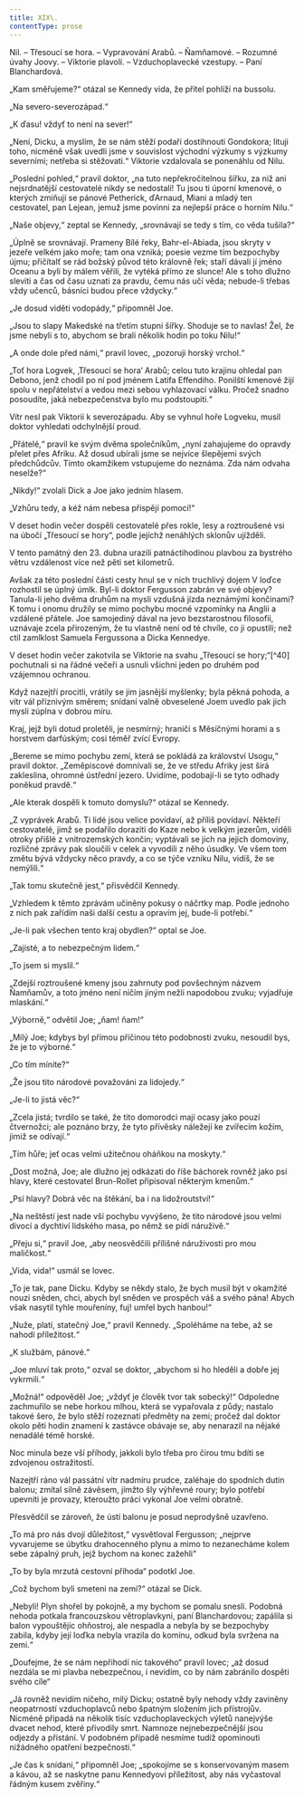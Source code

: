 ```yaml
---
title: XIX\.
contentType: prose
---
```


<section>

Nil. – Třesoucí se hora. – Vypravování Arabů. – Ňamňamové. – Rozumné úvahy Joovy. – Viktorie plavolí. – Vzduchoplavecké vzestupy. – Paní Blanchardová.

„Kam směřujeme?“ otázal se Kennedy vida, že přítel pohlíží na bussolu.

„Na severo-severozápad.“

„K ďasu! vždyť to není na sever!“

„Není, Dicku, a myslím, že se nám stěží podaří dostihnouti Gondokora; lituji toho, nicméně však uvedli jsme v souvislost východní výzkumy s výzkumy severními; netřeba si stěžovati.“ Viktorie vzdalovala se ponenáhlu od Nilu.

„Poslední pohled,“ pravil doktor, „na tuto nepřekročitelnou šířku, za niž ani nejsrdnatější cestovatelé nikdy se nedostali! Tu jsou ti úporní kmenové, o kterých zmiňují se pánové Petherick, ďArnaud, Miani a mladý ten cestovatel, pan Lejean, jemuž jsme povinni za nejlepší práce o horním Nilu.“

„Naše objevy,“ zeptal se Kennedy, „srovnávají se tedy s tím, co věda tušila?“

„Úplně se srovnávají. Prameny Bílé řeky, Bahr-el-Abiada, jsou skryty v jezeře velkém jako moře; tam ona vzniká; poesie vezme tím bezpochyby újmu; přičítalť se rád božský původ této královně řek; staří dávali jí jméno Oceanu a byli by málem věřili, že vytéká přímo ze slunce! Ale s toho dlužno sleviti a čas od času uznati za pravdu, čemu nás učí věda; nebude-li třebas vždy učenců, básníci budou přece vždycky.“

„Je dosud viděti vodopády,“ připomněl Joe.

„Jsou to slapy Makedské na třetím stupni šířky. Shoduje se to navlas! Žel, že jsme nebyli s to, abychom se brali několik hodin po toku Nilu!“

„A onde dole před námi,“ pravil lovec, „pozoruji horský vrchol.“

„Toť hora Logvek, ‚Třesoucí se hora‘ Arabů; celou tuto krajinu ohledal pan Debono, jenž chodil po ní pod jménem Latifa Effendiho. Ponilští kmenové žijí spolu v nepřátelství a vedou mezi sebou vyhlazovací válku. Pročež snadno posoudíte, jaká nebezpečenstva bylo mu podstoupiti.“

Vítr nesl pak Viktorii k severozápadu. Aby se vyhnul hoře Logveku, musil doktor vyhledati odchylnější proud.

„Přátelé,“ pravil ke svým dvěma společníkům, „nyní zahajujeme do opravdy přelet přes Afriku. Až dosud ubírali jsme se nejvíce šlepějemi svých předchůdcův. Tímto okamžikem vstupujeme do neznáma. Zda nám odvaha neselže?“

„Nikdy!“ zvolali Dick a Joe jako jedním hlasem.

„Vzhůru tedy, a kéž nám nebesa přispějí pomocí!“

V deset hodin večer dospěli cestovatelé přes rokle, lesy a roztroušené vsi na úbočí „Třesoucí se hory“, podle jejíchž nenáhlých sklonův ujížděli.

V tento památný den 23. dubna urazili patnáctihodinou plavbou za bystrého větru vzdálenost více než pěti set kilometrů.

Avšak za této poslední části cesty hnul se v nich truchlivý dojem V loďce rozhostil se úplný úmlk. Byl-li doktor Fergusson zabrán ve své objevy? Tanula-li jeho dvěma druhům na mysli vzdušná jízda neznámými končinami? K tomu i onomu družily se mimo pochybu mocné vzpomínky na Anglii a vzdálené přátele. Joe samojediný dával na jevo bezstarostnou filosofii, uznávaje zcela přirozeným, že tu vlastně není od té chvíle, co ji opustili; než ctil zamlklost Samuela Fergussona a Dicka Kennedye.

V deset hodin večer zakotvila se Viktorie na svahu „Třesoucí se hory;“[^40] pochutnali si na řádné večeři a usnuli všichni jeden po druhém pod vzájemnou ochranou.

Když nazejtří procitli, vrátily se jim jasnější myšlenky; byla pěkná pohoda, a vítr vál příznivým směrem; snídaní valně obveselené Joem uvedlo pak jich mysli zúplna v dobrou míru.

Kraj, jejž byli dotud proletěli, je nesmírný; hraničí s Měsíčnými horami a s horstvem darfúským; cosi téměř zvící Evropy.

„Bereme se mimo pochybu zemí, která se pokládá za království Usogu,“ pravil doktor. „Zeměpiscové domnívali se, že ve středu Afriky jest širá zakleslina, ohromné ústřední jezero. Uvidíme, podobají-li se tyto odhady poněkud pravdě.“

„Ale kterak dospěli k tomuto domyslu?“ otázal se Kennedy.

„Z vyprávek Arabů. Ti lidé jsou velice povídaví, až příliš povídaví. Někteří cestovatelé, jimž se podařilo doraziti do Kaze nebo k velkým jezerům, viděli otroky přišlé z vnitrozemských končin; vyptávali se jich na jejich domoviny, rozličné zprávy pak sloučili v celek a vyvodili z něho úsudky. Ve všem tom změtu bývá vždycky něco pravdy, a co se týče vzniku Nilu, vidíš, že se nemýlili.“

„Tak tomu skutečně jest,“ přisvědčil Kennedy.

„Vzhledem k těmto zprávám učiněny pokusy o náčrtky map. Podle jednoho z nich pak zařídím naši další cestu a opravím jej, bude-li potřebí.“

„Je-li pak všechen tento kraj obydlen?“ optal se Joe.

„Zajisté, a to nebezpečným lidem.“

„To jsem si myslil.“

„Zdejší roztroušené kmeny jsou zahrnuty pod povšechným názvem Ňamňamův, a toto jméno není ničím jiným nežli napodobou zvuku; vyjadřuje mlaskání.“

„Výborně,“ odvětil Joe; „ňam! ňam!“

„Milý Joe; kdybys byl přímou příčinou této podobnosti zvuku, nesoudil bys, že je to výborné.“

„Co tím míníte?“

„Že jsou tito národové považováni za lidojedy.“

„Je-li to jistá věc?“

„Zcela jistá; tvrdilo se také, že tito domorodci mají ocasy jako pouzí čtvernožci; ale poznáno brzy, že tyto přívěsky náležejí ke zvířecím kožím, jimiž se odívají.“

„Tím hůře; jeť ocas velmi užitečnou oháňkou na moskyty.“

„Dost možná, Joe; ale dlužno jej odkázati do říše báchorek rovněž jako psí hlavy, které cestovatel Brun-Rollet připisoval některým kmenům.“

„Psí hlavy? Dobrá věc na štěkání, ba i na lidožroutství!“

„Na neštěstí jest nade vší pochybu vyvýšeno, že tito národové jsou velmi divocí a dychtiví lidského masa, po němž se pídí náruživě.“

„Přeju si,“ pravil Joe, „aby neosvědčili přílišné náruživosti pro mou maličkost.“

„Vida, vida!“ usmál se lovec.

„To je tak, pane Dicku. Kdyby se někdy stalo, že bych musil být v okamžité nouzi sněden, chci, abych byl sněden ve prospěch váš a svého pána! Abych však nasytil tyhle mouřeníny, fuj! umřel bych hanbou!“

„Nuže, platí, statečný Joe,“ pravil Kennedy. „Spoléháme na tebe, až se nahodí příležitost.“

„K službám, pánové.“

„Joe mluví tak proto,“ ozval se doktor, „abychom si ho hleděli a dobře jej vykrmili.“

„Možná!“ odpověděl Joe; „vždyť je člověk tvor tak sobecký!“ Odpoledne zachmuřilo se nebe horkou mlhou, která se vypařovala z půdy; nastalo takové šero, že bylo stěží rozeznati předměty na zemi; pročež dal doktor okolo pěti hodin znamení k zastávce obávaje se, aby nenarazil na nějaké nenadálé témě horské.

Noc minula beze vší příhody, jakkoli bylo třeba pro čirou tmu bdíti se zdvojenou ostražitostí.

Nazejtří ráno vál passátní vítr nadmíru prudce, zaléhaje do spodních dutin balonu; zmítal silně závěsem, jímžto šly výhřevné roury; bylo potřebí upevniti je provazy, kteroužto práci vykonal Joe velmi obratně.

Přesvědčil se zároveň, že ústí balonu je posud neprodyšně uzavřeno.

„To má pro nás dvojí důležitost,“ vysvětloval Fergusson; „nejprve vyvarujeme se úbytku drahocenného plynu a mimo to nezanecháme kolem sebe zápalný pruh, jejž bychom na konec zažehli“

„To by byla mrzutá cestovní příhoda“ podotkl Joe.

„Což bychom byli smeteni na zemi?“ otázal se Dick.

„Nebyli! Plyn shořel by pokojně, a my bychom se pomalu snesli. Podobná nehoda potkala francouzskou větroplavkyni, paní Blanchardovou; zapálila si balon vypouštějíc ohňostroj, ale nespadla a nebyla by se bezpochyby zabila, kdyby její loďka nebyla vrazila do komínu, odkud byla svržena na zemi.“

„Doufejme, že se nám nepřihodí nic takového“ pravil lovec; „až dosud nezdála se mi plavba nebezpečnou, i nevidím, co by nám zabránilo dospěti svého cíle“

„Já rovněž nevidím ničeho, milý Dicku; ostatně byly nehody vždy zaviněny neopatrností vzduchoplavců nebo špatným složením jich přístrojův. Nicméně připadá na několik tisíc vzduchoplaveckých výletů nanejvýše dvacet nehod, které přivodily smrt. Namnoze nejnebezpečnější jsou odjezdy a přistání. V podobném případě nesmíme tudíž opominouti nižádného opatření bezpečnosti.“

„Je čas k snídani,“ připomněl Joe; „spokojíme se s konservovaným masem a kávou, až se naskytne panu Kennedyovi příležitost, aby nás vyčastoval řádným kusem zvěřiny.“

</section>

